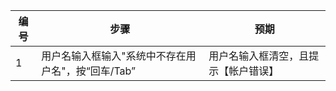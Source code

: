 | 编号 | 步骤                                          | 预期                 |
| ---- | ---------------------------------------------| ------------------- |
| 1    | 用户名输入框输入"系统中不存在用户名"，按“回车/Tab”| 用户名输入框清空，且提示【帐户错误】|